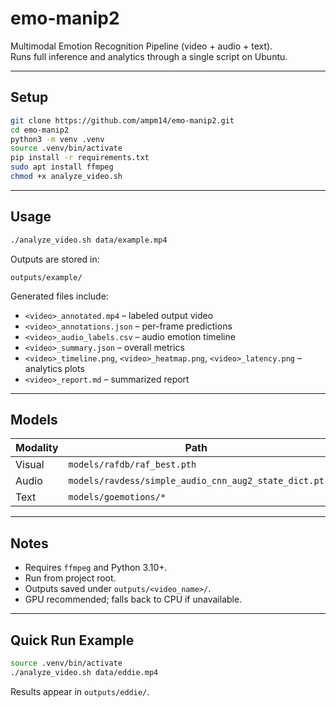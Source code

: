 

# emo-manip2

Multimodal Emotion Recognition Pipeline (video + audio + text).  
Runs full inference and analytics through a single script on Ubuntu.

---

## Setup

```bash
git clone https://github.com/ampm14/emo-manip2.git
cd emo-manip2
python3 -m venv .venv
source .venv/bin/activate
pip install -r requirements.txt
sudo apt install ffmpeg
chmod +x analyze_video.sh
````

---

## Usage

```bash
./analyze_video.sh data/example.mp4
```

Outputs are stored in:

```
outputs/example/
```

Generated files include:

* `<video>_annotated.mp4` – labeled output video
* `<video>_annotations.json` – per-frame predictions
* `<video>_audio_labels.csv` – audio emotion timeline
* `<video>_summary.json` – overall metrics
* `<video>_timeline.png`, `<video>_heatmap.png`, `<video>_latency.png` – analytics plots
* `<video>_report.md` – summarized report

---

## Models

| Modality | Path                                                 | Dataset    |
| -------- | ---------------------------------------------------- | ---------- |
| Visual   | `models/rafdb/raf_best.pth`                          | RAF-DB     |
| Audio    | `models/ravdess/simple_audio_cnn_aug2_state_dict.pt` | RAVDESS    |
| Text     | `models/goemotions/*`                                | GoEmotions |

---

## Notes

* Requires `ffmpeg` and Python 3.10+.
* Run from project root.
* Outputs saved under `outputs/<video_name>/`.
* GPU recommended; falls back to CPU if unavailable.

---

## Quick Run Example

```bash
source .venv/bin/activate
./analyze_video.sh data/eddie.mp4
```

Results appear in `outputs/eddie/`.

